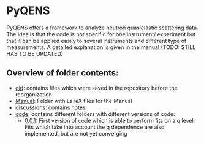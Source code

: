 PyQENS
======

PyQENS offers a framework to analyze neutron quasielastic scattering data. The idea is that the code is not specific for one instrument/ experiment but that it can be applied easily to several instruments and different type of measurements.
A detailed explanation is given in the manual (TODO: STILL HAS TO BE UPDATED)

Overview of folder contents:
----------------------------
* [old](old): contains files which were saved in the repository before the reorganization
* [Manual](Manual): Folder with LaTeX files for the Manual
* discussions: contains notes 
* [code](code): contains different folders with different versions of code:
  * [0.0.1](Code/0.0.1/): First version of code which is able to perform fits on a q level.  Fits which take into account the q dependence are also implemented, but are not yet converging
